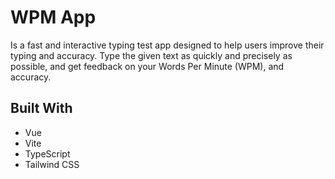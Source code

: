 # WPM App

Is a fast and interactive typing test app designed to help users improve their typing and accuracy. Type the given text as quickly and precisely as possible, and get feedback on your Words Per Minute (WPM), and accuracy.

## Built With

-   Vue
-   Vite
-   TypeScript
-   Tailwind CSS
